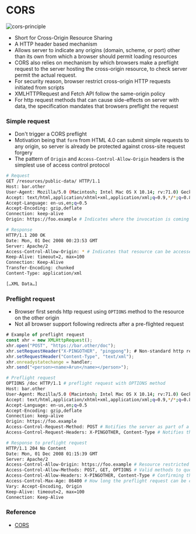 # CORS

![cors-principle](https://developer.mozilla.org/en-US/docs/Web/HTTP/CORS/cors_principle.png)

- Short for Cross-Origin Resource Sharing
- A HTTP header based mechanism
- Allows server to indicate any origins (domain, scheme, or port) other than its own from which a browser should permit loading resources
- CORS also relies on mechanism by which browsers make a preflight request to the server hosting the cross-origin resource, to check server permit the actual request.
- For security reason, browser restrict cross-origin HTTP requests initiated from scripts
- XMLHTTPRequest and Fetch API follow the same-origin policy
- For http request methods that can cause side-effects on server with data, the specification mandates that browsers preflight the request

### Simple request

- Don't trigger a CORS preflight
- Motivation being that `form` from HTML 4.0 can submit simple requests to any origin, so server is already be protected against cross-site request forgery
- The pattern of `Origin` and `Access-Control-Allow-Origin` headers is the simplest use of access control protocol

```sh
# Request
GET /resources/public-data/ HTTP/1.1
Host: bar.other
User-Agent: Mozilla/5.0 (Macintosh; Intel Mac OS X 10.14; rv:71.0) Gecko/20100101 Firefox/71.0
Accept: text/html,application/xhtml+xml,application/xml;q=0.9,*/*;q=0.8
Accept-Language: en-us,en;q=0.5
Accept-Encoding: gzip,deflate
Connection: keep-alive
Origin: https://foo.example # Indicates where the invocation is coming from 

# Response
HTTP/1.1 200 OK
Date: Mon, 01 Dec 2008 00:23:53 GMT
Server: Apache/2
Access-Control-Allow-Origin: * # Indicates that resource can be accessed by any origin
Keep-Alive: timeout=2, max=100
Connection: Keep-Alive
Transfer-Encoding: chunked
Content-Type: application/xml

[…XML Data…]
```

### Preflight request

- Browser first sends http request using `OPTIONS` method to the resource on the other origin
- Not all browser support following redirects after a pre-flighted request

```js
# Example of preflight request
const xhr = new XMLHttpRequest();
xhr.open("POST", "https://bar.other/doc");
xhr.setRequestHeader("X-PINGOTHER", "pingpong"); # Non-standard http request header, not part of HTTP/1.1
xhr.setRequestHeader("Content-Type", "text/xml");
xhr.onreadystatechange = handler;
xhr.send("<person><name>Arun</name></person>"); 
```

```sh
# Preflight request
OPTIONS /doc HTTP/1.1 # preflight request with OPTIONS method
Host: bar.other
User-Agent: Mozilla/5.0 (Macintosh; Intel Mac OS X 10.14; rv:71.0) Gecko/20100101 Firefox/71.0
Accept: text/html,application/xhtml+xml,application/xml;q=0.9,*/*;q=0.8
Accept-Language: en-us,en;q=0.5
Accept-Encoding: gzip,deflate
Connection: keep-alive
Origin: https://foo.example
Access-Control-Request-Method: POST # Notifies the server as part of a preflight request on the method the actual request used
Access-Control-Request-Headers: X-PINGOTHER, Content-Type # Notifies the server when request is sent, it will do so with X-PINGOTHER and Content-Type custom headers

# Response to preflight request
HTTP/1.1 204 No Content
Date: Mon, 01 Dec 2008 01:15:39 GMT
Server: Apache/2
Access-Control-Allow-Origin: https://foo.example # Resource restricted to the request origin only
Access-Control-Allow-Methods: POST, GET, OPTIONS # Valid methods to query the resource
Access-Control-Allow-Headers: X-PINGOTHER, Content-Type # Confirming that these are premitted headers to be used
Access-Control-Max-Age: 86400 # How long the preflight request can be cached
Vary: Accept-Encoding, Origin
Keep-Alive: timeout=2, max=100
Connection: Keep-Alive
```

### Reference

- [CORS](https://developer.mozilla.org/en-US/docs/Web/HTTP/CORS)

